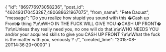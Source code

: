  {
   "id": "869776973058236",
   "post_id": "462493170453287_480688621967075",
   "from_name": "Pete Daoust",
   "message": "Do you realize how stupid you sound with this �Cash up Front� thing ?\n\nWHO IN THE FUCK WILL GIVE YOU �CASH UP FRONT� ?\n\nUnless they really need you, no one will do that.\n\nWHO NEEDS YOU and/or your acquired skills to give you CASH UP FRONT ?\n\nWhat the fuck is the matter with you, seriously ? :/",
   "created_time": "2015-08-20T14:36:20+0000"
 }
